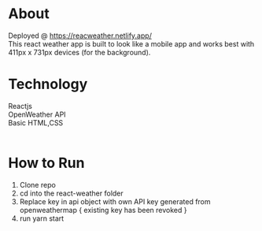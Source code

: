 # About
Deployed @ https://reacweather.netlify.app/
<br>
This react weather app is built to look like a mobile app and works best with 411px x 731px devices (for the background).
<br>
# Technology
Reactjs <br>
OpenWeather API <br>
Basic HTML,CSS <br>
<br>
# How to Run
1. Clone repo
2. cd into the react-weather folder
3. Replace key in api object with own API key generated from openweathermap { existing key has been revoked }
4. run yarn start
